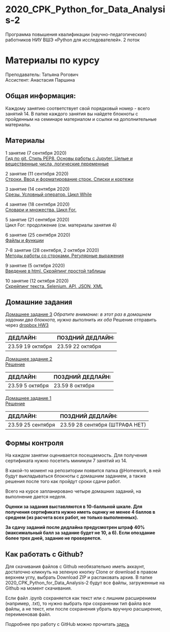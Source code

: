 # 2020_CPK_Python_for_Data_Analysis-2

Программа повышения квалификации (научно-педагогических) работников НИУ ВШЭ
«Python для исследователей».
2 поток

# Материалы по курсу 

Преподаватель: Татьяна Рогович  
Ассистент: Анастасия Паршина  

## Общая информация:
Каждому занятию соответствует свой порядковый номер - всего занятий 14. В папке каждого занятия вы найдете блокноты с пройденным на семинаре материалом и ссылки на дополнительные материалы.

## Материалы
1 занятие (7 сентября 2020)  
[Гид по git. Стиль PEP8. Основы работы с Jupyter. Целые и вещественные числа, логические переменные](https://github.com/rogovich/2020_CPK_Python_for_Data_Analysis-2/tree/master/01_Introduction)

2 занятие (11 сентября 2020)  
[Строки. Ввод и форматирование строк. Списки и кортежи](https://github.com/rogovich/2020_CPK_Python_for_Data_Analysis-2/tree/master/02_Strings_Lists_Tuples)

3 занятие (14 сентября 2020)  
[Срезы. Условный оператор. Цикл While](https://github.com/rogovich/2020_CPK_Python_for_Data_Analysis-2/tree/master/03_If_Else_While)

4 занятие (18 сентября 2020)  
[Словари и множества. Цикл For.](https://github.com/rogovich/2020_CPK_Python_for_Data_Analysis-2/tree/master/04_Set_Dict_For)

5 занятие (21 сентября 2020)  
Цикл For: продолжение (см. материалы занятия 4)

6 занятие (25 сентября 2020)  
[Файлы и функции](https://github.com/rogovich/2020_CPK_Python_for_Data_Analysis-2/tree/master/05_Functions_Files)

7-8 занятие (28 сентября, 2 октября 2020)  
[Методы работы со строками. Регулярные выражения](https://github.com/rogovich/2020_CPK_Python_for_Data_Analysis-2/tree/master/06_Strings_RegEx)

9 занятие (5 октября 2020)   
[Введение в html. Скрэйпинг простой таблицы](https://github.com/rogovich/2020_CPK_Python_for_Data_Analysis-2/tree/master/07_Html_Web-Scraping)

10 занятие (12 октября 2020)   
[Скрейпинг текста. Selenium. API, JSON, XML](https://github.com/rogovich/2020_CPK_Python_for_Data_Analysis-2/tree/master/08_Scraping_Selenium)


## Домашние задания
[Домашнее задание 3](https://github.com/rogovich/2020_CPK_Python_for_Data_Analysis-2/tree/master/%40HW/HW3)
*Обратите внимание: в этот раз в домашнем задании два блокнота, нужно выполнить их оба*
Решение отправить через [dropbox HW3](https://www.dropbox.com/request/aRbAEOI4EhbwOj6B8EVc)

| ДЕДЛАЙН: | ПОЗДНИЙ ДЕДЛАЙН: |
| :- | :- |
| 23.59 19 октября | 23.59 22 октября |

[Домашнее задание 2](https://github.com/rogovich/2020_CPK_Python_for_Data_Analysis-2/tree/master/%40HW/HW2)  
[Решение](https://github.com/rogovich/2020_CPK_Python_for_Data_Analysis-2/blob/master/%40HW/HW2/2_Homework_Solution.ipynb)

| ДЕДЛАЙН: | ПОЗДНИЙ ДЕДЛАЙН: |
| :- | :- |
| 23.59 5 октября | 23.59 8 октября |

[Домашнее задание 1](https://github.com/rogovich/2020_CPK_Python_for_Data_Analysis-2/blob/master/%40HW/HW1/1_Homework.ipynb)  
[Решение](https://github.com/rogovich/2020_CPK_Python_for_Data_Analysis-2/blob/master/%40HW/HW1/1_Homework_Solution.ipynb)

| ДЕДЛАЙН: | ПОЗДНИЙ ДЕДЛАЙН: |
| :- | :- |
| 23.59 25 сентября | 23.59 28 сентября (ШТРАФА НЕТ) |

## Формы контроля
На каждом занятии оценивается посещаемость. Для получения сертификата нужно посетить минимум 7 занятий из 14.

В какой-то момент на репозитории появится папка @Homework, в ней будут выкладываться блокноты с домашним заданием, а также решения после того как пройдут сроки сдачи работ.

Всего на курсе запланировано четыре домашних заданий, на выполнение дается неделя. 

**Оценки за задания выставляются в 10-балльной шкале. Для получения сертификата нужно иметь оценку не менее 4 баллов в среднем (из расчета всех работ, не только выполненных).**

**За сдачу заданий после дедлайна предусмотрен штраф 40% (максимальный балл за задание будет не 10, а 6). Если опоздание более трех дней, задание не проверяется.**


## Как работать с Github?
Для скачивания файлов с Github необязательно иметь аккаунт, достаточно кликнуть на зеленую кнопку Clone or download в правом верхнем углу, выбрать Download ZIP и распаковать архив. В папке 2020_CPK_Python_for_Data_Analysis-2 будут все файлы, загруженные на Github на момент скачивания.

Если файл .ipynb сохраняется как текст или с лишним расширением (например, .txt), то нужно выбрать при сохранении тип файла все файлы, 
а не текст, или после сохранения убрать вручную расширение, переименовав файл.

Подробнее про работу с GitHub можно прочитать [здесь](https://github.com/rogovich/2020_CPK_Python_for_Data_Analysis-2/blob/master/01_Introduction/2020_CPK_1_0_git.ipynb)
